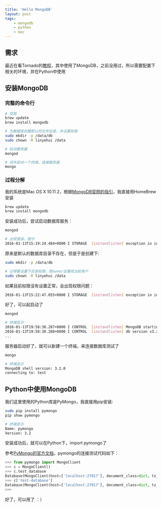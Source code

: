 ```yaml
---
title: 'Hello MongoDB'
layout: post
tags:
    - mongodb
    - python
    - mac
---
```


## 需求
最近在看Tornado的[教程](http://demo.pythoner.com/itt2zh/ch4.html)，其中使用了MongoDB，之前没用过，所以需要配置下相关的环境，并在Python中使用

## 安装MongoDB
### 完整的命令行
```bash
# 安装
brew update
brew install mongodb

# 为数据库创建默认的文件目录，并设置权限
sudo mkdir -p /data/db
sudo chown -R linyehui /data

# 启动服务器
mongod

# 另外启动一个终端，连接服务器
mongo

```

### 过程分解
我的系统是Mac OS X 10.11.2，根据[MongoDB官网的指引](https://docs.mongodb.org/manual/tutorial/install-mongodb-on-os-x/)，我直接用HomeBrew安装

```bash
brew update
brew install mongodb
```

安装成功后，尝试启动数据库服务：

```bash
mongod

# 出现错误，提示
2016-01-13T15:19:24.484+0800 I STORAGE  [initandlisten] exception in initAndListen: 29 Data directory /data/db not found., terminating
```

原来是默认的数据库目录不存在，但是于是创建下:

```bash
sudo mkdir -p /data/db

# 记得要设置下目录权限，把owner设置成当前用户
sudo chown -R linyehui /data
```

如果目前权限没有设置正常，会出现权限问题：

```bash
2016-01-13T15:22:47.055+0800 I STORAGE  [initandlisten] exception in initAndListen: 98 Unable to create/open lock file: /data/db/mongod.lock errno:13 Permission denied Is a mongod instance already running?, terminating
```

好了，可以起启动了

```bash
mongod

# 终端显示
2016-01-13T19:58:30.287+0800 I CONTROL  [initandlisten] MongoDB starting : pid=16845 port=27017 dbpath=/data/db 64-bit host=linyehui-mbp.local
2016-01-13T19:58:30.288+0800 I CONTROL  [initandlisten] db version v3.2.0
...
```

服务器启动好了，就可以新建一个终端，来连接数据库测试了

```bash
mongo

# 终端显示
MongoDB shell version: 3.2.0
connecting to: test
```

## Python中使用MongoDB
我们这里使用的Python库是PyMongo，我直接用pip安装:

```bash
sudo pip install pymongo
pip show pymongo

# 终端显示
Name: pymongo
Version: 3.2
```
安装成功后，就可以在Python下，import pymongo了

参考[PyMongo的官方文档](http://api.mongodb.org/python/current/api/pymongo/mongo_client.html#pymongo.mongo_client.MongoClient)，pymongo的连接测试代码如下：

```python
>>> from pymongo import MongoClient
>>> c = MongoClient()
>>> c.test_database
Database(MongoClient(host=['localhost:27017'], document_class=dict, tz_aware=False, connect=True), u'test_database')
>>> c['test-database']
Database(MongoClient(host=['localhost:27017'], document_class=dict, tz_aware=False, connect=True), u'test-database')
>>> 
```

好了，可以用了 ：）